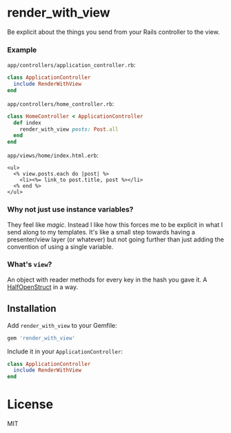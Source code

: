 # render_with_view

Be explicit about the things you send from your Rails controller to the view.

### Example

`app/controllers/application_controller.rb`:

```ruby
class ApplicationController
  include RenderWithView
end
```

`app/controllers/home_controller.rb`:

```ruby
class HomeController < ApplicationController
  def index
    render_with_view posts: Post.all
  end
end
```

`app/views/home/index.html.erb`:

```erb
<ul>
  <% view.posts.each do |post| %>
    <li><%= link_to post.title, post %></li>
  <% end %>
</ul>
```

### Why not just use instance variables?

They feel like _magic_. Instead I like how this forces me to be explicit in what I send along to my templates. It's like a small step towards having a presenter/view layer (or whatever) but not going further than just adding the convention of using a single variable.

### What's `view`?

An object with reader methods for every key in the hash you gave it. A [HalfOpenStruct](https://gist.github.com/henrik/19c68b2a41ab4d098ce8) in a way.

## Installation

Add `render_with_view` to your Gemfile:

```ruby
gem 'render_with_view'
```

Include it in your `ApplicationController`:

```ruby
class ApplicationController
  include RenderWithView
end
```

# License

MIT
